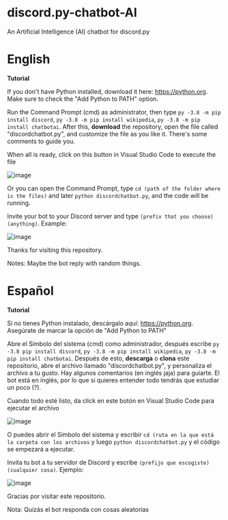 # discord.py-chatbot-AI
An Artificial Intelligence (AI) chatbot for discord.py

# English
**Tutorial**

If you don't have Python installed, download it here: https://python.org. Make sure to check the "Add Python to PATH" option.

Run the Command Prompt (cmd) as administrator, then type ```py -3.8 -m pip install discord```, ```py -3.8 -m pip install wikipedia```, ```py -3.8 -m pip install chatbotai```. After this, **download** the repository, open the file called "discordchatbot.py", and customize the file as you like it. There's some comments to guide you.

When all is ready, click on this button in Visual Studio Code to execute the file

![image](https://user-images.githubusercontent.com/75279122/118417636-a4146f00-b67a-11eb-9148-ea311af448c0.png)

Or you can open the Command Prompt, type ```cd (path of the folder where is the files)``` and later ```python discordchatbot.py```, and the code will be running.

Invite your bot to your Discord server and type ```(prefix that you choose) (anything)```.
Example:

![image](https://user-images.githubusercontent.com/75279122/118417786-4b91a180-b67b-11eb-94ad-8c2156778651.png)

Thanks for visiting this repository.

Notes: Maybe the bot reply with random things.

# Español

**Tutorial**

Si no tienes Python instalado, descárgalo aquí: https://python.org. Asegúrate de marcar la opción de "Add Python to PATH"

Abre el Símbolo del sistema (cmd) como administrador, después escribe ```py -3.8 pip install discord```, ```py -3.8 -m pip install wikipedia```, ```py -3.8 -m pip install chatbotai```. Después de esto, **descarga** o **clona** este repositorio, abre el archivo llamado "discordchatbot.py", y personaliza el archivo a tu gusto. Hay algunos comentarios (en inglés jaja) para guiarte. El bot está en inglés, por lo que si quieres entender todo tendrás que estudiar un poco (?).

Cuando todo esté listo, da click en este botón en Visual Studio Code para ejecutar el archivo

![image](https://user-images.githubusercontent.com/75279122/118417636-a4146f00-b67a-11eb-9148-ea311af448c0.png)

O puedes abrir el Símbolo del sistema y escribir ```cd (ruta en la que está la carpeta con los archivos``` y luego ```python discordchatbot.py``` y el código se empezará a ejecutar.

Invita tu bot a tu servidor de Discord y escribe ```(prefijo que escogiste) (cualquier cosa)```.
Ejemplo:

![image](https://user-images.githubusercontent.com/75279122/118417786-4b91a180-b67b-11eb-94ad-8c2156778651.png)

Gracias por visitar este repositorio.

Nota: Quizás el bot responda con cosas aleatorias
